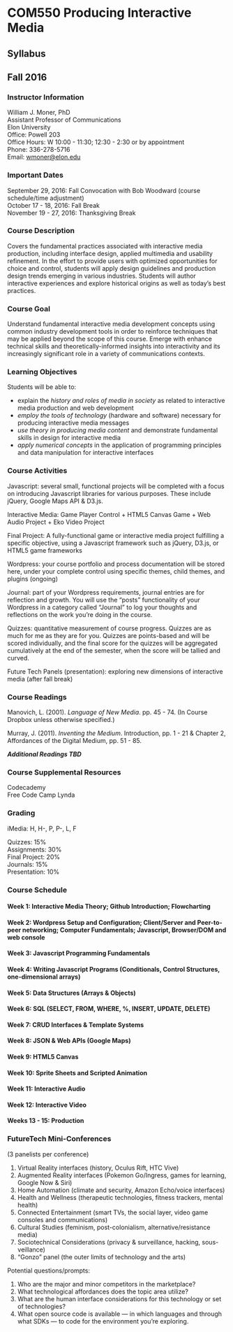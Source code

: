 # COM550 Producing Interactive Media
## Syllabus
## Fall 2016

### Instructor Information

William J. Moner, PhD  
Assistant Professor of Communications  
Elon University  
Office: Powell 203  
Office Hours: W 10:00 - 11:30; 12:30 - 2:30 or by appointment  
Phone: 336-278-5716  
Email: wmoner@elon.edu  

### Important Dates

September 29, 2016: Fall Convocation with Bob Woodward (course schedule/time adjustment)  
October 17 - 18, 2016: Fall Break  
November 19 - 27, 2016: Thanksgiving Break  

### Course Description

Covers the fundamental practices associated with interactive media production, including interface design, applied multimedia and usability refinement. In the effort to provide users with optimized opportunities for choice and control, students will apply design guidelines and production design trends emerging in various industries. Students will author interactive experiences and explore historical origins as well as today’s best practices.

### Course Goal

Understand fundamental interactive media development concepts using common industry development tools in order to reinforce techniques that may be applied beyond the scope of this course. Emerge with enhance technical skills and theoretically-informed insights into interactivity and its increasingly significant role in a variety of communications contexts.

### Learning Objectives

Students will be able to:

- explain the *history and roles of media in society* as related to interactive media production and web development
- *employ the tools of technology* (hardware and software) necessary for producing interactive media messages
- *use theory in producing media content* and demonstrate fundamental skills in design for interactive media
- *apply numerical concepts* in the application of programming principles and data manipulation for interactive interfaces

### Course Activities

Javascript: several small, functional projects will be completed   with a focus on introducing Javascript libraries for various purposes. These include jQuery, Google Maps API & D3.js.

Interactive Media: Game Player Control + HTML5 Canvas Game + Web Audio Project + Eko Video Project  

Final Project: A fully-functional game or interactive media project fulfilling a specific objective, using a Javascript framework such as jQuery, D3.js, or HTML5 game frameworks

Wordpress: your course portfolio and process documentation will be stored here, under your complete control using specific themes, child themes, and plugins (ongoing) 

Journal: part of your Wordpress requirements, journal entries are for reflection and growth. You will use the “posts” functionality of your Wordpress in a category called “Journal” to log your thoughts and reflections on the work you’re doing in the course. 

Quizzes: quantitative measurement of course progress. Quizzes are as much for me as they are for you. Quizzes are points-based and will be scored individually, and the final score for the quizzes will be aggregated cumulatively at the end of the semester, when the score will be tallied and curved.

Future Tech Panels (presentation): exploring new dimensions of interactive media (after fall break)  

### Course Readings

Manovich, L. (2001). *Language of New Media*. pp. 45 - 74. (In Course Dropbox unless otherwise specified.)  

Murray, J. (2011). *Inventing the Medium*. Introduction, pp. 1 - 21 & Chapter 2, Affordances of the Digital Medium, pp. 51 - 85.

***Additional Readings TBD***

### Course Supplemental Resources

Codecademy  
Free Code Camp 
Lynda 

### Grading 

iMedia: H, H-, P, P-, L, F  

Quizzes: 15%  
Assignments: 30%  
Final Project: 20%  
Journals: 15%  
Presentation: 10%  

### Course Schedule

#### Week 1: Interactive Media Theory; Github Introduction; Flowcharting

#### Week 2: Wordpress Setup and Configuration; Client/Server and Peer-to-peer networking; Computer Fundamentals; Javascript, Browser/DOM and web console

#### Week 3: Javascript Programming Fundamentals

#### Week 4: Writing Javascript Programs (Conditionals, Control Structures, one-dimensional arrays)

#### Week 5: Data Structures (Arrays & Objects)

#### Week 6: SQL (SELECT, FROM, WHERE, %, INSERT, UPDATE, DELETE) 

#### Week 7: CRUD Interfaces & Template Systems

#### Week 8: JSON & Web APIs (Google Maps)

#### Week 9: HTML5 Canvas

#### Week 10: Sprite Sheets and Scripted Animation 

#### Week 11: Interactive Audio

#### Week 12: Interactive Video 

#### Weeks 13 - 15: Production

### FutureTech Mini-Conferences
(3 panelists per conference)

1. Virtual Reality interfaces (history, Oculus Rift, HTC Vive)
2. Augmented Reality interfaces (Pokemon Go/Ingress, games for learning, Google Now & Siri)
3. Home Automation (climate and security, Amazon Echo/voice interfaces)
4. Health and Wellness (therapeutic technologies, fitness trackers, mental health)
5. Connected Entertainment (smart TVs, the social layer, video game consoles and communications)
6. Cultural Studies (feminism, post-colonialism, alternative/resistance media)
7. Sociotechnical Considerations (privacy & surveillance, hacking, sous-veillance)
8. “Gonzo” panel (the outer limits of technology and the arts)


Potential questions/prompts:
1. Who are the major and minor competitors in the marketplace?
2. What technological affordances does the topic area utilize?
3. What are the human interface considerations for this technology or set of technologies?
4. What open source code is available — in which languages and through what SDKs — to code for the environment you’re exploring.
